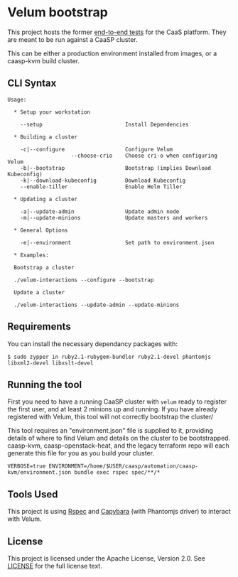 # Velum bootstrap

This project hosts the former [end-to-end tests](https://github.com/kubic-project/e2e-tests) for
the CaaS platform. They are meant to be run against a CaaSP cluster.

This can be either a production environment installed from images, or a caasp-kvm build cluster.

## CLI Syntax

    Usage:

      * Setup your workstation

        --setup                          Install Dependencies

      * Building a cluster

        -c|--configure                   Configure Velum
                        --choose-crio    Choose cri-o when configuring Velum
        -b|--bootstrap                   Bootstrap (implies Download Kubeconfig)
        -k|--download-kubeconfig         Download Kubeconfig
        --enable-tiller                  Enable Helm Tiller

      * Updating a cluster

        -a|--update-admin                Update admin node
        -m|--update-minions              Update masters and workers

      * General Options

        -e|--environment                 Set path to environment.json

      * Examples:

      Bootstrap a cluster

      ./velum-interactions --configure --bootstrap

      Update a cluster

      ./velum-interactions --update-admin --update-minions

## Requirements

You can install the necessary dependancy packages with:

    $ sudo zypper in ruby2.1-rubygem-bundler ruby2.1-devel phantomjs libxml2-devel libxslt-devel

## Running the tool

First you need to have a running CaaSP cluster with `velum` ready to register the first user, and at
least 2 minions up and running. If you have already registered with Velum, this tool will not correctly
bootstrap the cluster/

This tool requires an "environment.json" file is supplied to it, providing details of where to find Velum
and details on the cluster to be bootstrapped. caasp-kvm, caasp-openstack-heat, and the legacy terraform
repo will each generate this file for you as you build your cluster.

    VERBOSE=true ENVIRONMENT=/home/$USER/caasp/automation/caasp-kvm/environment.json bundle exec rspec spec/**/*

## Tools Used

This project is using [Rspec](http://rspec.info/) and [Capybara](http://www.rubydoc.info/gems/capybara)
(with Phantomjs driver) to interact with Velum.

## License

This project is licensed under the Apache License, Version 2.0. See
[LICENSE](https://github.com/kubic-project/automation/velum-bootstrap/blob/master/LICENSE) for the full
license text.
